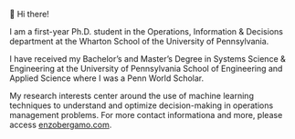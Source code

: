 👋 Hi there!

I am a first-year Ph.D. student in the Operations, Information & Decisions department at the Wharton School of the University of Pennsylvania.

I have received my Bachelor’s and Master’s Degree in Systems Science & Engineering at the University of Pennsylvania School of Engineering and Applied Science where I was a Penn World Scholar.

My research interests center around the use of machine learning techniques to understand and optimize decision-making in operations management problems. For more contact informationa and more, please access [enzobergamo.com](https://www.enzobergamo.com).
